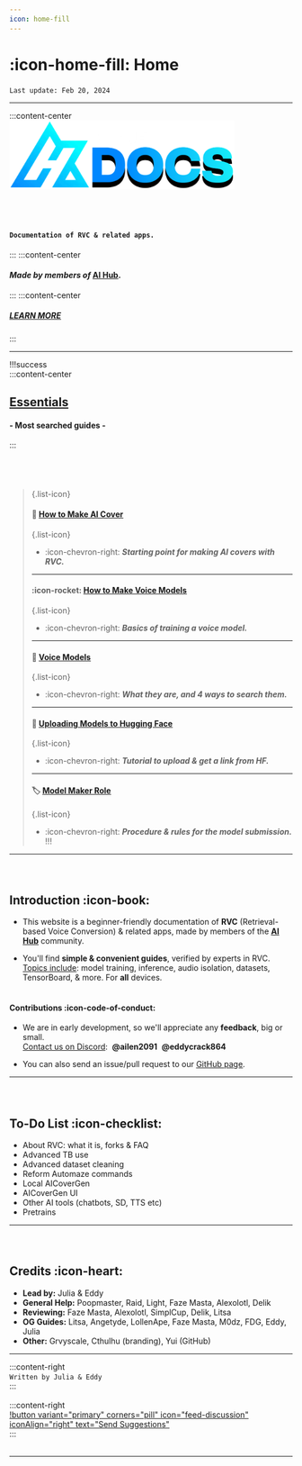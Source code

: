 ```yaml
---
icon: home-fill
---
```

# :icon-home-fill: Home        
``Last update: Feb 20, 2024``         
***  
:::content-center
<img src=".\img\a.png" alt="image" width="400" height="auto"> 

###### ‎

#### **``Documentation of RVC & related apps.``**
:::
:::content-center
#### *Made by members of* [<u>AI Hub</u>](https://discord.com/invite/aihub).
:::
:::content-center
##### <u>[LEARN MORE](https://aihubdocs.github.io/en/#introduction)</u>
:::

***
!!!success ‎  
:::content-center
## <u>Essentials</u>
#### - Most searched guides -      
:::
###### ‎
>{.list-icon}
>#### 🎵 [<u>How to Make AI Cover</u>](https://aihubdocs.github.io/en/essentials/how-to-make-ai-cover/) 
>{.list-icon}
> - :icon-chevron-right: ***Starting point for making AI covers with RVC.***
>***
>#### :icon-rocket: [<u>How to Make Voice Models</u>](https://aihubdocs.github.io/en/essentials/how-to-make-voice-models/)
>{.list-icon}
> - :icon-chevron-right: ***Basics of training a voice model.***
>***
>#### 💾 [<u>Voice Models</u>](https://aihubdocs.github.io/en/essentials/voice-models/) 
>{.list-icon}
> - :icon-chevron-right: ***What they are, and 4 ways to search them.***
>***
>#### 🤗 [<u>Uploading Models to Hugging Face</u>](https://aihubdocs.github.io/en/essentials/uploading-models-to-hugging-face/) 
>{.list-icon}
> - :icon-chevron-right: ***Tutorial to upload & get a link from HF.***
>***
>#### 🏷️ [<u>Model Maker Role</u>](https://aihubdocs.github.io/en/essentials/model-maker-role/)
>{.list-icon}
> - :icon-chevron-right: ***Procedure & rules for the model submission.***
!!!
***
###### ‎    
## Introduction :icon-book:
- This website is a beginner-friendly documentation of **RVC** (Retrieval-based Voice Conversion) & related apps, made by members of the [<u>**AI Hub**</u>](https://discord.com/invite/aihub) community.

- You'll find **simple & convenient guides**, verified by experts in RVC.       
<u>Topics include</u>: model training, inference, audio isolation, datasets, TensorBoard, & more. For **all** devices.      
‎    
#### Contributions :icon-code-of-conduct:
- We are in early development, so we'll appreciate any **feedback**, big or small.      
<u>Contact us on Discord</u>: ‎ **@ailen2091** ‎ **@eddycrack864**

- You can also send an issue/pull request to our <u>[GitHub page](https://github.com/AIHubDocs)</u>.
***
###### ‎     
## To-Do List :icon-checklist:

- About RVC: what it is, forks & FAQ
- Advanced TB use
- Advanced dataset cleaning
- Reform Automaze commands
- Local AICoverGen
- AICoverGen UI
- Other AI tools (chatbots, SD, TTS etc)
- Pretrains

***
###### ‎      
## Credits :icon-heart:
- **Lead by:** Julia & Eddy       
- **General Help:** Poopmaster, Raid, Light, Faze Masta, Alexolotl, Delik     
- **Reviewing:** Faze Masta, Alexolotl, SimplCup, Delik, Litsa        
- **OG Guides:** Litsa, Angetyde, LollenApe, Faze Masta, M0dz, FDG, Eddy, Julia       
- **Other:** Grvyscale, Cthulhu (branding), Yui (GitHub)

***
:::content-right    
`Written by Julia & Eddy`      
:::   
‎    
:::content-right      
[!button variant="primary" corners="pill" icon="feed-discussion" iconAlign="right" text="Send Suggestions"](http://aihubdocs.github.io/en/#contributions)     
::: 
‎  
‎        
***

